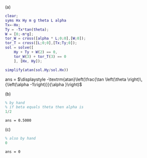 (a)

``` matlab
clear;
syms Hx Hy m g theta L alpha
Tx=-Hx;
Ty = -Tx*tan(theta);
W = [0;-m*g];
tor_W = cross([alpha * L;0;0],[W;0]);
tor_T = cross([L;0;0],[Tx;Ty;0]);
sol = solve([
    Hy + Ty + W(2) == 0,
    tor_W(3) + tor_T(3) == 0
    ], [Hx, Hy]);

simplify(atan(sol.Hy/sol.Hx))
```

ans =
$`\displaystyle -\textrm{atan}\left(\frac{\tan \left(\theta \right)\,{\left(\alpha -1\right)}}{\alpha }\right)`$

(b)

``` matlab
% by hand
% if beta equals theta then alpha is
1/2
```

``` matlabTextOutput
ans = 0.5000
```

(c)

``` matlab
% also by hand
0
```

``` matlabTextOutput
ans = 0
```
